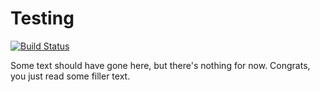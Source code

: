 # Testing

[![Build Status](https://travis-ci.org/Azuka/legendary-palm-tree.svg?branch=master)](https://travis-ci.org/Azuka/legendary-palm-tree)

Some text should have gone here, but there's nothing for now. Congrats, you just read some filler text.